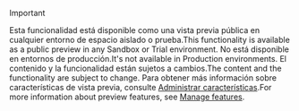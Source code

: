 > [!IMPORTANT]
> <span data-ttu-id="04545-101">Esta funcionalidad está disponible como una vista previa pública en cualquier entorno de espacio aislado o prueba.</span><span class="sxs-lookup"><span data-stu-id="04545-101">This functionality is available as a public preview in any Sandbox or Trial environment.</span></span> <span data-ttu-id="04545-102">No está disponible en entornos de producción.</span><span class="sxs-lookup"><span data-stu-id="04545-102">It's not available in Production environments.</span></span> <span data-ttu-id="04545-103">El contenido y la funcionalidad están sujetos a cambios.</span><span class="sxs-lookup"><span data-stu-id="04545-103">The content and the functionality are subject to change.</span></span> <span data-ttu-id="04545-104">Para obtener más información sobre características de vista previa, consulte [Administrar características](../hr-admin-manage-features.md).</span><span class="sxs-lookup"><span data-stu-id="04545-104">For more information about preview features, see [Manage features](../hr-admin-manage-features.md).</span></span>